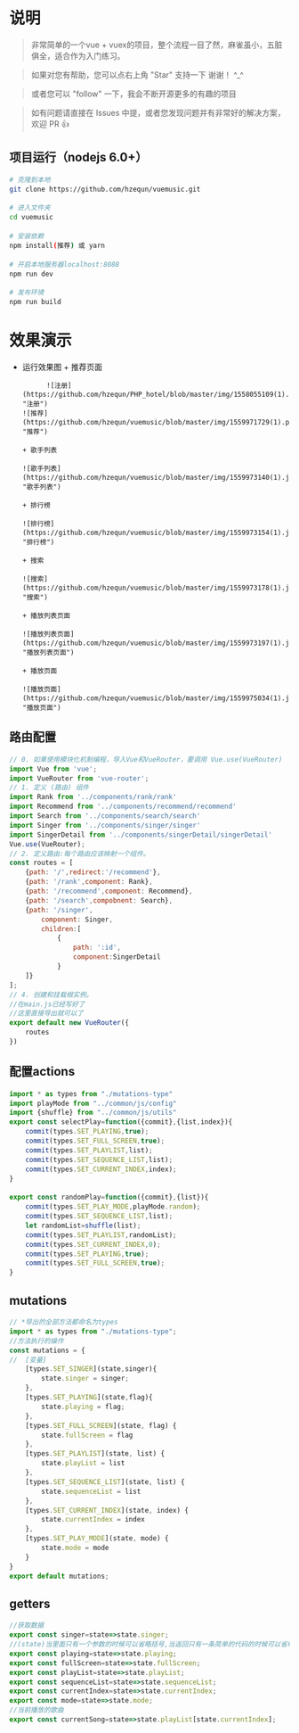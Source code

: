 # 说明

>  非常简单的一个vue + vuex的项目，整个流程一目了然，麻雀虽小，五脏俱全，适合作为入门练习。

>  如果对您有帮助，您可以点右上角 "Star" 支持一下 谢谢！ ^_^

>  或者您可以 "follow" 一下，我会不断开源更多的有趣的项目

>  如有问题请直接在 Issues 中提，或者您发现问题并有非常好的解决方案，欢迎 PR 👍


## 项目运行（nodejs 6.0+）
``` bash
# 克隆到本地
git clone https://github.com/hzequn/vuemusic.git

# 进入文件夹
cd vuemusic

# 安装依赖
npm install(推荐) 或 yarn

# 开启本地服务器localhost:8088
npm run dev

# 发布环境
npm run build
```



# 效果演示

- 运行效果图
      + 推荐页面
      
            ![注册](https://github.com/hzequn/PHP_hotel/blob/master/img/1558055109(1).jpg "注册")
      ![推荐](https://github.com/hzequn/vuemusic/blob/master/img/1559971729(1).png "推荐")
      
      + 歌手列表
      
      ![歌手列表](https://github.com/hzequn/vuemusic/blob/master/img/1559973140(1).jpg "歌手列表")
      
      + 排行榜
      
      ![排行榜](https://github.com/hzequn/vuemusic/blob/master/img/1559973154(1).jpg "排行榜")
      
      + 搜索
      
      ![搜索](https://github.com/hzequn/vuemusic/blob/master/img/1559973178(1).jpg "搜索")
      
      + 播放列表页面
      
      ![播放列表页面](https://github.com/hzequn/vuemusic/blob/master/img/1559973197(1).jpg "播放列表页面")
      
      + 播放页面
      
      ![播放页面](https://github.com/hzequn/vuemusic/blob/master/img/1559975034(1).jpg "播放页面")

## 路由配置
```js
// 0. 如果使用模块化机制编程，导入Vue和VueRouter，要调用 Vue.use(VueRouter)
import Vue from 'vue';
import VueRouter from 'vue-router';
// 1. 定义 (路由) 组件
import Rank from '../components/rank/rank'
import Recommend from '../components/recommend/recommend'
import Search from '../components/search/search'
import Singer from '../components/singer/singer'
import SingerDetail from '../components/singerDetail/singerDetail'
Vue.use(VueRouter);
// 2. 定义路由:每个路由应该映射一个组件。
const routes = [
	{path: '/',redirect:'/recommend'},
	{path: '/rank',component: Rank},
	{path: '/recommend',component: Recommend},
	{path: '/search',compobnent: Search},
	{path: '/singer',
		component: Singer,
		children:[
			{
				path: ':id',
				component:SingerDetail	
			}
	]}
];
// 4. 创建和挂载根实例。
//在main.js已经写好了
//这里直接导出就可以了
export default new VueRouter({
	routes
})


```



## 配置actions
```js
import * as types from "./mutations-type"
import playMode from "../common/js/config"
import {shuffle} from "../common/js/utils"
export const selectPlay=function({commit},{list,index}){
	commit(types.SET_PLAYING,true);
	commit(types.SET_FULL_SCREEN,true);
	commit(types.SET_PLAYLIST,list);
	commit(types.SET_SEQUENCE_LIST,list);
	commit(types.SET_CURRENT_INDEX,index);
}

export const randomPlay=function({commit},{list}){
	commit(types.SET_PLAY_MODE,playMode.random);
	commit(types.SET_SEQUENCE_LIST,list);
	let randomList=shuffle(list);
	commit(types.SET_PLAYLIST,randomList);
	commit(types.SET_CURRENT_INDEX,0);
	commit(types.SET_PLAYING,true);
	commit(types.SET_FULL_SCREEN,true);
}


```


## mutations
```js
// *导出的全部方法都命名为types
import * as types from "./mutations-type";
//方法执行的操作
const mutations = {
//	[变量]
    [types.SET_SINGER](state,singer){
        state.singer = singer;
    },
    [types.SET_PLAYING](state,flag){
        state.playing = flag;
    },
    [types.SET_FULL_SCREEN](state, flag) {
        state.fullScreen = flag
    },
    [types.SET_PLAYLIST](state, list) {
        state.playList = list
    },
    [types.SET_SEQUENCE_LIST](state, list) {
        state.sequenceList = list
    },
    [types.SET_CURRENT_INDEX](state, index) {
        state.currentIndex = index
    },
    [types.SET_PLAY_MODE](state, mode) {
        state.mode = mode
    }
}
export default mutations;
```

## getters
```js
//获取数据
export const singer=state=>state.singer;
//(state)当里面只有一个参数的时候可以省略括号,当返回只有一条简单的代码的时候可以省略{}
export const playing=state=>state.playing;
export const fullScreen=state=>state.fullScreen;
export const playList=state=>state.playList;
export const sequenceList=state=>state.sequenceList;
export const currentIndex=state=>state.currentIndex;
export const mode=state=>state.mode;
//当前播放的歌曲
export const currentSong=state=>state.playList[state.currentIndex];

